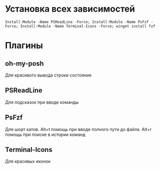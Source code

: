 # Установка всех зависимостей
`Install-Module -Name PSReadLine -Force; Install-Module -Name PsFzf -Force; Install-Module -Name Terminal-Icons -Force; winget install fzf`

# Плагины 

## oh-my-posh

Для красивого вывода строки состояния

## PSReadLine

Для подсказок при вводе команды

## PsFzf

Для шорт катов. Alt+t помощь при вводе полного пути до файла. Alt+r помощь при поиске в истории команд

## Terminal-Icons 

Для красивых иконок 
